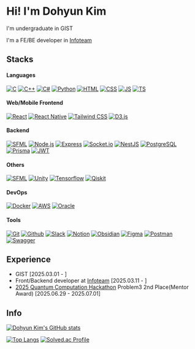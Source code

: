 # Hi! I'm Dohyun Kim
I'm undergraduate in GIST

I'm a FE/BE developer in [Infoteam](https://github.com/gsainfoteam)
## Stacks
#### Languages
[![C](https://img.shields.io/badge/C-A8B9CC?style=flat&logo=c&logoColor=white)](#)
[![C++](https://img.shields.io/badge/C++-00599C?style=flat&logo=cplusplus&logoColor=white)](#)
[![C#](https://img.shields.io/badge/C%23-280068?style=flat&logo=csharp&logoColor=white)](#)
[![Python](https://img.shields.io/badge/Python-3776AB?style=flat&logo=python&logoColor=white)](#)
[![HTML](https://img.shields.io/badge/HTML-E34F26?style=flat&logo=html5&logoColor=white)](#)
[![CSS](https://img.shields.io/badge/CSS-663399?style=flat&logo=css&logoColor=white)](#)
[![JS](https://img.shields.io/badge/JavaScript-F7DF1E?style=flat&logo=javascript&logoColor=white)](#)
[![TS](https://img.shields.io/badge/TypeScript-3178C6?style=flat&logo=typescript&logoColor=white)](#)
#### Web/Mobile Frontend
[![React](https://img.shields.io/badge/React-61DAFB?style=flat&logo=react&logoColor=white)](#)
[![React Native](https://img.shields.io/badge/React_Native-61DAFB?style=flat&logo=react&logoColor=white)](#)
[![Tailwind CSS](https://img.shields.io/badge/Tailwind_CSS-06B6D4?style=flat&logo=tailwindcss&logoColor=white)](#)
[![D3.js](https://img.shields.io/badge/D3.js-F9A03C?style=flat&logo=d3&logoColor=white)](#)
#### Backend
[![SFML](https://img.shields.io/badge/SFML-8CC445?style=flat&logo=sfml&logoColor=white)](#)
[![Node.js](https://img.shields.io/badge/Node.js-5FA04E?style=flat&logo=node.js&logoColor=white)](#)
[![Express](https://img.shields.io/badge/Express-000000?style=flat&logo=express&logoColor=white)](#)
[![Socket.io](https://img.shields.io/badge/Socket.io-010101?style=flat&logo=socketdotio&logoColor=white)](#)
[![NestJS](https://img.shields.io/badge/NestJS-E0234E?style=flat&logo=nestjs&logoColor=white)](#)
[![PostgreSQL](https://img.shields.io/badge/PostgreSQL-4169E1?style=flat&logo=postgresql&logoColor=white)](#)
[![Prisma](https://img.shields.io/badge/Prisma-2D3748?style=flat&logo=prisma&logoColor=white)](#)
[![JWT](https://img.shields.io/badge/JWT-000000?style=flat&logo=jsonwebtokens&logoColor=white)](#)
#### Others
[![SFML](https://img.shields.io/badge/SFML-8CC445?style=flat&logo=sfml&logoColor=white)](#)
[![Unity](https://img.shields.io/badge/Unity-FFFFFF?style=flat&logo=unity&logoColor=black)](#)
[![Tensorflow](https://img.shields.io/badge/Tensorflow-FF6F00?style=flat&logo=tensorflow&logoColor=white)](#)
[![Qiskit](https://img.shields.io/badge/Qiskit-6929C4?style=flat&logo=qiskit&logoColor=white)](#)
#### DevOps
[![Docker](https://img.shields.io/badge/Docker-2496ED?style=flat&logo=docker&logoColor=white)](#)
[![AWS](https://img.shields.io/badge/AWS-232F3E?style=flat&logo=amazonwebservices&logoColor=white)](#)
[![Oracle](https://img.shields.io/badge/Oracle-232F3E?style=flat&logo=oracle&logoColor=white)](#)
#### Tools
[![Git](https://img.shields.io/badge/Git-F05032?style=flat&logo=git&logoColor=white)](#)
[![Github](https://img.shields.io/badge/Github-181717?style=flat&logo=github&logoColor=white)](#)
[![Slack](https://img.shields.io/badge/Slack-4A154B?style=flat&logo=slack&logoColor=white)](#)
[![Notion](https://img.shields.io/badge/Notion-000000?style=flat&logo=notion&logoColor=white)](#)
[![Obsidian](https://img.shields.io/badge/Obsidian-7C3AED?style=flat&logo=obsidian&logoColor=white)](#)
[![Figma](https://img.shields.io/badge/Figma-F24E1E?style=flat&logo=figma&logoColor=white)](#)
[![Postman](https://img.shields.io/badge/Postman-FF6C37?style=flat&logo=postman&logoColor=white)](#)
[![Swagger](https://img.shields.io/badge/Swagger-85EA2D?style=flat&logo=swagger&logoColor=black)](#)
## Experience
- GIST [2025.03.01 - ]
- Front/Backend developer at [Infoteam](https://github.com/gsainfoteam) [2025.03.11 - ]
- [2025 Quantum Computation Hackathon](https://qhackathon.kr/) Problem3 2nd Place(Mentor Award) [2025.06.29 - 2025.07.01]
## Info
[![Dohyun Kim's GitHub stats](https://github-readme-stats.vercel.app/api?username=dohyun06\&show_icons=true\&bg_color=151b23\&ring_color=7ce38b\&theme=dark#gh-dark-mode-only)](#)

[![Top Langs](https://github-readme-stats.vercel.app/api/top-langs/?username=dohyun06\&layout=donut\&bg_color=151b23\&theme=dark#gh-dark-mode-only)](#)
[![Solved.ac Profile](http://mazassumnida.wtf/api/v2/generate_badge?boj=hyun4you2006)](https://solved.ac/profile/hyun4you2006)

